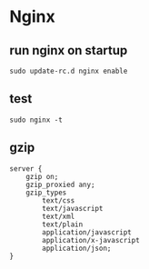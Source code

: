 # Nginx

## run nginx on startup
`sudo update-rc.d nginx enable`

## test
`sudo nginx -t`

## gzip

```
server {
	gzip on;
    gzip_proxied any;
    gzip_types
        text/css
        text/javascript
        text/xml
        text/plain
        application/javascript
        application/x-javascript
        application/json;
}
```

